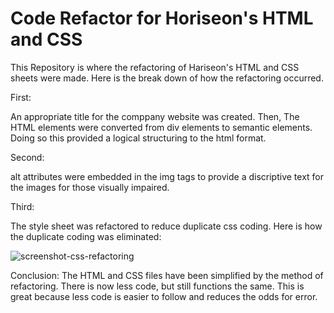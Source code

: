 # Code Refactor for Horiseon's HTML and CSS
This Repository is where the refactoring of Hariseon's HTML and CSS sheets were made. Here is the break down of how the refactoring occurred.

First:

An appropriate title for the comppany website was created. Then, The HTML elements were converted from div elements to semantic elements. Doing so this provided a logical structuring to the html format.

Second: 

alt attributes were embedded in the img tags to provide a discriptive text for the images for those visually impaired.

Third: 

The style sheet was refactored to reduce duplicate css coding. Here is how the duplicate coding was eliminated: 

![screenshot-css-refactoring](https://user-images.githubusercontent.com/97272329/150460040-6ade47cc-79ef-45ce-b835-5a40182e228c.png)

Conclusion: The HTML and CSS files have been simplified by the method of refactoring. There is now less code, but still functions the same. This is great because less code is easier to follow and reduces the odds for error.
